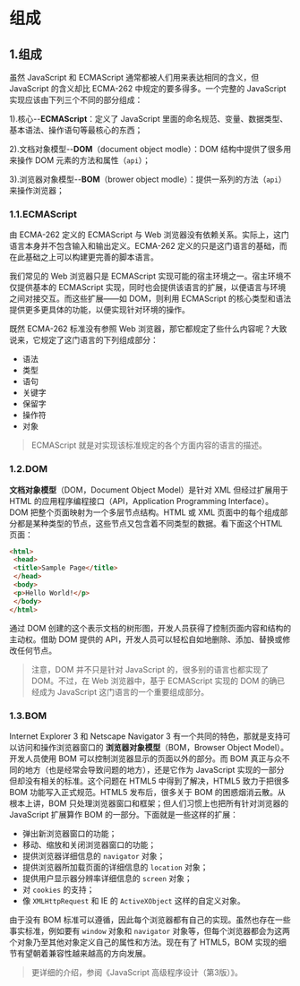 # 组成

## 1.组成

虽然 JavaScript 和 ECMAScript 通常都被人们用来表达相同的含义，但 JavaScript 的含义却比 ECMA-262 中规定的要多得多。一个完整的 JavaScript 实现应该由下列三个不同的部分组成：

1).核心--**ECMAScript**：定义了 JavaScript 里面的命名规范、变量、数据类型、基本语法、操作语句等最核心的东西；

2).文档对象模型--**DOM**（document object modle）：DOM 结构中提供了很多用来操作 DOM 元素的方法和属性（`api`）；

3).浏览器对象模型--**BOM**（brower object modle）：提供一系列的方法（`api`）来操作浏览器；

### 1.1.ECMAScript

由 ECMA-262 定义的 ECMAScript 与 Web 浏览器没有依赖关系。实际上，这门语言本身并不包含输入和输出定义。ECMA-262 定义的只是这门语言的基础，而在此基础之上可以构建更完善的脚本语言。

我们常见的 Web 浏览器只是 ECMAScript 实现可能的宿主环境之一。宿主环境不仅提供基本的 ECMAScript 实现，同时也会提供该语言的扩展，以便语言与环境之间对接交互。而这些扩展——如 DOM，则利用 ECMAScript 的核心类型和语法提供更多更具体的功能，以便实现针对环境的操作。

既然 ECMA-262 标准没有参照 Web 浏览器，那它都规定了些什么内容呢？大致说来，它规定了这门语言的下列组成部分：

- 语法
- 类型
- 语句
- 关键字
- 保留字
- 操作符
- 对象

> ECMAScript 就是对实现该标准规定的各个方面内容的语言的描述。

### 1.2.DOM

**文档对象模型**（DOM，Document Object Model）是针对 XML 但经过扩展用于 HTML 的应用程序编程接口（API，Application Programming Interface）。DOM 把整个页面映射为一个多层节点结构。HTML 或 XML 页面中的每个组成部分都是某种类型的节点，这些节点又包含着不同类型的数据。看下面这个HTML 页面：

```html
<html>
 <head>
 <title>Sample Page</title>
 </head>
 <body>
 <p>Hello World!</p>
 </body>
</html>
```

通过 DOM 创建的这个表示文档的树形图，开发人员获得了控制页面内容和结构的主动权。借助 DOM 提供的 API，开发人员可以轻松自如地删除、添加、替换或修改任何节点。

> 注意，DOM 并不只是针对 JavaScript 的，很多别的语言也都实现了 DOM。不过，在 Web 浏览器中，基于 ECMAScript 实现的 DOM 的确已经成为 JavaScript 这门语言的一个重要组成部分。

### 1.3.BOM

Internet Explorer 3 和 Netscape Navigator 3 有一个共同的特色，那就是支持可以访问和操作浏览器窗口的 **浏览器对象模型**（BOM，Browser Object Model）。开发人员使用 BOM 可以控制浏览器显示的页面以外的部分。而 BOM 真正与众不同的地方（也是经常会导致问题的地方），还是它作为 JavaScript 实现的一部分但却没有相关的标准。这个问题在 HTML5 中得到了解决，HTML5 致力于把很多 BOM 功能写入正式规范。HTML5 发布后，很多关于 BOM 的困惑烟消云散。从根本上讲，BOM 只处理浏览器窗口和框架；但人们习惯上也把所有针对浏览器的 JavaScript 扩展算作 BOM 的一部分。下面就是一些这样的扩展：

- 弹出新浏览器窗口的功能；
- 移动、缩放和关闭浏览器窗口的功能；
- 提供浏览器详细信息的 `navigator` 对象；
- 提供浏览器所加载页面的详细信息的 `location` 对象；
- 提供用户显示器分辨率详细信息的 `screen` 对象；
- 对 `cookies` 的支持；
- 像 `XMLHttpRequest` 和 IE 的 `ActiveXObject` 这样的自定义对象。

由于没有 BOM 标准可以遵循，因此每个浏览器都有自己的实现。虽然也存在一些事实标准，例如要有 `window` 对象和 `navigator` 对象等，但每个浏览器都会为这两个对象乃至其他对象定义自己的属性和方法。现在有了 HTML5，BOM 实现的细节有望朝着兼容性越来越高的方向发展。

> 更详细的介绍，参阅《JavaScript 高级程序设计（第3版）》。
